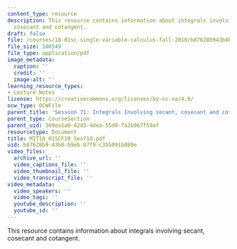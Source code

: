 ```yaml
---
content_type: resource
description: This resource contains information about integrals involving secant,
  cosecant and cotangent.
draft: false
file: /courses/18-01sc-single-variable-calculus-fall-2010/b87628b943b8b9eb87f9c355091b080e_MIT18_01SCF10_Ses71d.pdf
file_size: 108549
file_type: application/pdf
image_metadata:
  caption: ''
  credit: ''
  image-alt: ''
learning_resource_types:
- Lecture Notes
license: https://creativecommons.org/licenses/by-nc-sa/4.0/
ocw_type: OCWFile
parent_title: 'Session 71: Integrals Involving secant, cosecant and cotangent'
parent_type: CourseSection
parent_uid: 369ea1a0-42d3-4dea-55d0-7a2b967f59af
resourcetype: Document
title: MIT18_01SCF10_Ses71d.pdf
uid: b87628b9-43b8-b9eb-87f9-c355091b080e
video_files:
  archive_url: ''
  video_captions_file: ''
  video_thumbnail_file: ''
  video_transcript_file: ''
video_metadata:
  video_speakers: ''
  video_tags: ''
  youtube_description: ''
  youtube_id: ''
---
```

This resource contains information about integrals involving secant, cosecant and cotangent.